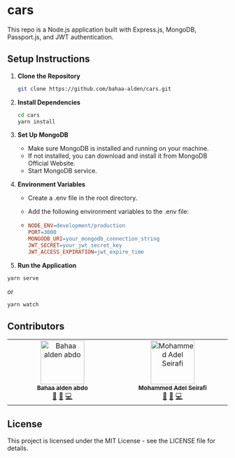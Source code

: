 # cars

This repo is a Node.js application built with Express.js, MongoDB, Passport.js, and JWT authentication.

## Setup Instructions

1. **Clone the Repository**

   ```bash
   git clone https://github.com/bahaa-alden/cars.git
   ```

2. **Install Dependencies**

   ```bash
   cd cars
   yarn install
   ```

3. **Set Up MongoDB**

   - Make sure MongoDB is installed and running on your machine.
   - If not installed, you can download and install it from MongoDB Official Website.
   - Start MongoDB service.

4. **Environment Variables**

   - Create a .env file in the root directory.
   - Add the following environment variables to the .env file:

   - ```makefile
     NODE_ENV=development/production
     PORT=3000
     MONGODB_URI=your_mongodb_connection_string
     JWT_SECRET=your_jwt_secret_key
     JWT_ACCESS_EXPIRATION=jwt_expire_time
     ```

5. **Run the Application**

```bash
yarn serve
```

or

```bash
yarn watch
```

## Contributors

<table>
  <tbody>
    <tr>
      <td align="center" valign="top" width="14.28%"><a href="https://github.com/bahaa-alden"><img src="https://avatars.githubusercontent.com/u/114233768?v=4" width="100px;" alt="Bahaa alden abdo"/><br /><sub><b>Bahaa alden abdo</b></sub></a><br /><a href="#maintenance-Shchepotin" title="Maintenance">🚧</a> <a href="#doc-Shchepotin" title="Documentation">📖</a> <a href="#code-Shchepotin" title="Code">💻</a></td>
      <td align="center" valign="top" width="14.28%"><a href="https://github.com/MahamdSirafi"><img src="https://mahamdsirafi.github.io/Portfolio/assets/img/person.jpg" width="100px;" alt="Mohammed Adel Seirafi"/><br /><sub><b>Mohammed Adel Seirafi</b></sub></a><br /><a href="#maintenance-Shchepotin" title="Maintenance">🚧</a> <a href="#doc-Shchepotin" title="Documentation">📖</a> <a href="#code-Shchepotin" title="Code">💻</a></td>
    </tr>
  </tbody>
</table>

## License

This project is licensed under the MIT License - see the LICENSE file for details.
